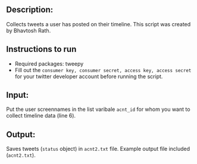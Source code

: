 ## Description:
Collects tweets a user has posted on their timeline.
This script was created by Bhavtosh Rath.

## Instructions to run
- Required packages: tweepy
- Fill out the ```consumer key, consumer secret, access key, access secret``` for your twitter developer account before running the script.

## Input:
Put the user screennames in the list varibale ```acnt_id``` for whom you want to collect timeline data (line 6).

## Output:
Saves tweets (```status``` object) in ```acnt2.txt``` file. 
Example output file included (```acnt2.txt```).
